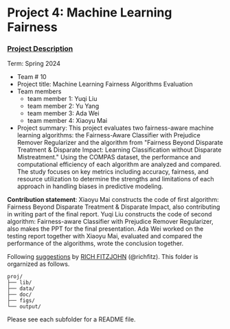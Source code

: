 # Project 4: Machine Learning Fairness

### [Project Description](doc/project4_desc.md)

Term: Spring 2024

+ Team # 10
+ Project title: Machine Learning Fairness Algorithms Evaluation
+ Team members
	+ team member 1: Yuqi Liu
	+ team member 2: Yu Yang
	+ team member 3: Ada Wei
	+ team member 4: Xiaoyu Mai
+ Project summary: This project evaluates two fairness-aware machine learning algorithms: the Fairness-Aware Classifier with Prejudice Remover Regularizer and the algorithm from "Fairness Beyond Disparate Treatment & Disparate Impact: Learning Classification without Disparate Mistreatment." Using the COMPAS dataset, the performance and computational efficiency of each algorithm are analyzed and compared. The study focuses on key metrics including accuracy, fairness, and resource utilization to determine the strengths and limitations of each approach in handling biases in predictive modeling.
	
**Contribution statement**: Xiaoyu Mai constructs the code of first algorithm: Fairness Beyond Disparate Treatment & Disparate Impact, also contributing in writing part of the final report. Yuqi Liu constructs the code of second algorithm: Fairness-aware Classifier with Prejudice Remover Regularizer, also makes the PPT for the final presentation. Ada Wei worked on the testing report together with Xiaoyu Mai, evaluated and compared the performance of the algorithms, wrote the conclusion together.

Following [suggestions](http://nicercode.github.io/blog/2013-04-05-projects/) by [RICH FITZJOHN](http://nicercode.github.io/about/#Team) (@richfitz). This folder is orgarnized as follows.

```
proj/
├── lib/
├── data/
├── doc/
├── figs/
└── output/
```

Please see each subfolder for a README file.

